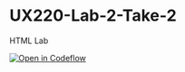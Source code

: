 # UX220-Lab-2-Take-2
HTML Lab 

[![Open in Codeflow](https://developer.stackblitz.com/img/open_in_codeflow.svg)](https://github.com/Hardevk/UX220-Lab-2-Take-2)
